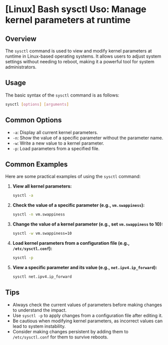 # [Linux] Bash sysctl Uso: Manage kernel parameters at runtime

## Overview
The `sysctl` command is used to view and modify kernel parameters at runtime in Linux-based operating systems. It allows users to adjust system settings without needing to reboot, making it a powerful tool for system administrators.

## Usage
The basic syntax of the `sysctl` command is as follows:

```bash
sysctl [options] [arguments]
```

## Common Options
- `-a`: Display all current kernel parameters.
- `-n`: Show the value of a specific parameter without the parameter name.
- `-w`: Write a new value to a kernel parameter.
- `-p`: Load parameters from a specified file.

## Common Examples
Here are some practical examples of using the `sysctl` command:

1. **View all kernel parameters:**
   ```bash
   sysctl -a
   ```

2. **Check the value of a specific parameter (e.g., `vm.swappiness`):**
   ```bash
   sysctl -n vm.swappiness
   ```

3. **Change the value of a kernel parameter (e.g., set `vm.swappiness` to 10):**
   ```bash
   sysctl -w vm.swappiness=10
   ```

4. **Load kernel parameters from a configuration file (e.g., `/etc/sysctl.conf`):**
   ```bash
   sysctl -p
   ```

5. **View a specific parameter and its value (e.g., `net.ipv4.ip_forward`):**
   ```bash
   sysctl net.ipv4.ip_forward
   ```

## Tips
- Always check the current values of parameters before making changes to understand the impact.
- Use `sysctl -p` to apply changes from a configuration file after editing it.
- Be cautious when modifying kernel parameters, as incorrect values can lead to system instability.
- Consider making changes persistent by adding them to `/etc/sysctl.conf` for them to survive reboots.